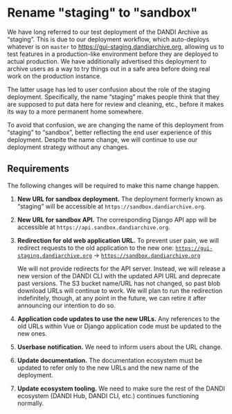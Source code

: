 # Rename "staging" to "sandbox"

We have long referred to our test deployment of the DANDI Archive as “staging”. This is due to our deployment workflow, which auto-deploys whatever is on `master` to https://gui-staging.dandiarchive.org, allowing us to test features in a production-like environment before they are deployed to actual production. We have additionally advertised this deployment to archive users as a way to try things out in a safe area before doing real work on the production instance.

The latter usage has led to user confusion about the role of the staging deployment. Specifically, the name “staging” makes people think that they are supposed to put data here for review and cleaning, etc., before it makes its way to a more permanent home somewhere.

To avoid that confusion, we are changing the name of this deployment from “staging” to “sandbox”, better reflecting the end user experience of this deployment. Despite the name change, we will continue to use our deployment strategy without any changes.

## Requirements

The following changes will be required to make this name change happen.

1. **New URL for sandbox deployment.** The deployment formerly known as “staging” will be accessible at `https://sandbox.dandiarchive.org`.
2. **New URL for sandbox API.** The corresponding Django API app will be accessible at `https://api.sandbox.dandiarchive.org`.
3. **Redirection for old web application URL.** To prevent user pain, we will redirect requests to the old application to the new one:
    [`https://gui-staging.dandiarchive.org`](https://gui-staging.dandiarchive.org) → [`https://sandbox.dandiarchive.org`](https://sandbox.dandiarchive.org)

    We will not provide redirects for the API server. Instead, we will release a new version of the DANDI CLI with the updated API URL and deprecate past versions. The S3 bucket name/URL has not changed, so past blob download URLs will continue to work.
    We will plan to run the redirection indefinitely, though, at any point in the future, we can retire it after announcing our intention to do so.
4. **Application code updates to use the new URLs.** Any references to the old URLs within Vue or Django application code must be updated to the new ones.
5. **Userbase notification.** We need to inform users about the URL change.
6. **Update documentation.** The documentation ecosystem must be updated to refer only to the new URLs and the new name of the deployment.
7. **Update ecosystem tooling.** We need to make sure the rest of the DANDI ecosystem (DANDI Hub, DANDI CLI, etc.) continues functioning normally.

